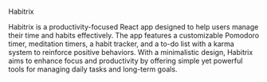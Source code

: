 Habitrix

Habitrix is a productivity-focused React app designed to help users manage their time and habits effectively. The app features a customizable Pomodoro timer, meditation timers, a habit tracker, and a to-do list with a karma system to reinforce positive behaviors. With a minimalistic design, Habitrix aims to enhance focus and productivity by offering simple yet powerful tools for managing daily tasks and long-term goals.
